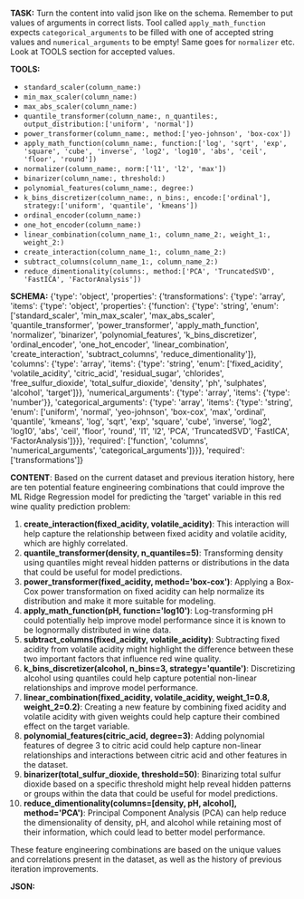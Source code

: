 **TASK:**
Turn the content into valid json like on the schema.
Remember to put values of arguments in correct lists.
Tool called `apply_math_function` expects `categorical_arguments` to be filled with one of accepted string values and `numerical_arguments` to be empty! Same goes for `normalizer` etc. Look at TOOLS section for accepted values.

**TOOLS:**
- `standard_scaler(column_name:)`
- `min_max_scaler(column_name:)`
- `max_abs_scaler(column_name:)`
- `quantile_transformer(column_name:, n_quantiles:, output_distribution:['uniform', 'normal'])`
- `power_transformer(column_name:, method:['yeo-johnson', 'box-cox'])`
- `apply_math_function(column_name:, function:['log', 'sqrt', 'exp', 'square', 'cube', 'inverse', 'log2', 'log10', 'abs', 'ceil', 'floor', 'round'])`
- `normalizer(column_name:, norm:['l1', 'l2', 'max'])`
- `binarizer(column_name:, threshold:)`
- `polynomial_features(column_name:, degree:)`
- `k_bins_discretizer(column_name:, n_bins:, encode:['ordinal'], strategy:['uniform', 'quantile', 'kmeans'])`
- `ordinal_encoder(column_name:)`
- `one_hot_encoder(column_name:)`
- `linear_combination(column_name_1:, column_name_2:, weight_1:, weight_2:)`
- `create_interaction(column_name_1:, column_name_2:)`
- `subtract_columns(column_name_1:, column_name_2:)`
- `reduce_dimentionality(columns:, method:['PCA', 'TruncatedSVD', 'FastICA', 'FactorAnalysis'])`

**SCHEMA:**
{'type': 'object', 'properties': {'transformations': {'type': 'array', 'items': {'type': 'object', 'properties': {'function': {'type': 'string', 'enum': ['standard_scaler', 'min_max_scaler', 'max_abs_scaler', 'quantile_transformer', 'power_transformer', 'apply_math_function', 'normalizer', 'binarizer', 'polynomial_features', 'k_bins_discretizer', 'ordinal_encoder', 'one_hot_encoder', 'linear_combination', 'create_interaction', 'subtract_columns', 'reduce_dimentionality']}, 'columns': {'type': 'array', 'items': {'type': 'string', 'enum': ['fixed_acidity', 'volatile_acidity', 'citric_acid', 'residual_sugar', 'chlorides', 'free_sulfur_dioxide', 'total_sulfur_dioxide', 'density', 'ph', 'sulphates', 'alcohol', 'target']}}, 'numerical_arguments': {'type': 'array', 'items': {'type': 'number'}}, 'categorical_arguments': {'type': 'array', 'items': {'type': 'string', 'enum': ['uniform', 'normal', 'yeo-johnson', 'box-cox', 'max', 'ordinal', 'quantile', 'kmeans', 'log', 'sqrt', 'exp', 'square', 'cube', 'inverse', 'log2', 'log10', 'abs', 'ceil', 'floor', 'round', 'l1', 'l2', 'PCA', 'TruncatedSVD', 'FastICA', 'FactorAnalysis']}}}, 'required': ['function', 'columns', 'numerical_arguments', 'categorical_arguments']}}}, 'required': ['transformations']}

**CONTENT**:
 Based on the current dataset and previous iteration history, here are ten potential feature engineering combinations that could improve the ML Ridge Regression model for predicting the 'target' variable in this red wine quality prediction problem:

1. **create_interaction(fixed_acidity, volatile_acidity)**: This interaction will help capture the relationship between fixed acidity and volatile acidity, which are highly correlated.
2. **quantile_transformer(density, n_quantiles=5)**: Transforming density using quantiles might reveal hidden patterns or distributions in the data that could be useful for model predictions.
3. **power_transformer(fixed_acidity, method='box-cox')**: Applying a Box-Cox power transformation on fixed acidity can help normalize its distribution and make it more suitable for modeling.
4. **apply_math_function(pH, function='log10')**: Log-transforming pH could potentially help improve model performance since it is known to be lognormally distributed in wine data.
5. **subtract_columns(fixed_acidity, volatile_acidity)**: Subtracting fixed acidity from volatile acidity might highlight the difference between these two important factors that influence red wine quality.
6. **k_bins_discretizer(alcohol, n_bins=3, strategy='quantile')**: Discretizing alcohol using quantiles could help capture potential non-linear relationships and improve model performance.
7. **linear_combination(fixed_acidity, volatile_acidity, weight_1=0.8, weight_2=0.2)**: Creating a new feature by combining fixed acidity and volatile acidity with given weights could help capture their combined effect on the target variable.
8. **polynomial_features(citric_acid, degree=3)**: Adding polynomial features of degree 3 to citric acid could help capture non-linear relationships and interactions between citric acid and other features in the dataset.
9. **binarizer(total_sulfur_dioxide, threshold=50)**: Binarizing total sulfur dioxide based on a specific threshold might help reveal hidden patterns or groups within the data that could be useful for model predictions.
10. **reduce_dimentionality(columns=[density, pH, alcohol], method='PCA')**: Principal Component Analysis (PCA) can help reduce the dimensionality of density, pH, and alcohol while retaining most of their information, which could lead to better model performance.

These feature engineering combinations are based on the unique values and correlations present in the dataset, as well as the history of previous iteration improvements.

**JSON:**
